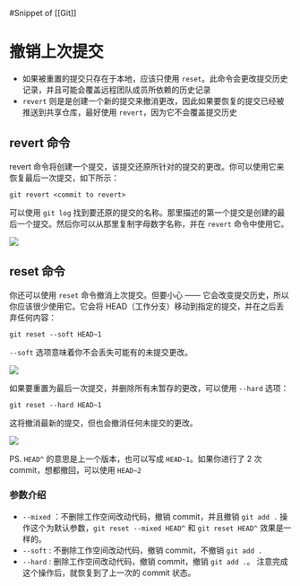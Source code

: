#Snippet of [[Git]]

# 撤销上次提交

- 如果被重置的提交只存在于本地，应该只使用 `reset`。此命令会更改提交历史记录，并且可能会覆盖远程团队成员所依赖的历史记录
- `revert` 则是是创建一个新的提交来撤消更改，因此如果要恢复的提交已经被推送到共享仓库，最好使用 `revert`，因为它不会覆盖提交历史

## revert 命令

revert 命令将创建一个提交，该提交还原所针对的提交的更改。你可以使用它来恢复最后一次提交，如下所示：

```shell
git revert <commit to revert>
```
可以使用 `git log` 找到要还原的提交的名称。那里描述的第一个提交是创建的最后一个提交。然后你可以从那里复制字母数字名称，并在 `revert` 命令中使用它。

![](http://127.0.0.1:80/uploads/Snipaste_2023-03-16_16-24-30.png)

## reset 命令

你还可以使用 `reset` 命令撤消上次提交。但要小心 —— 它会改变提交历史，所以你应该很少使用它。它会将 HEAD（工作分支）移动到指定的提交，并在之后丢弃任何内容：
```shell
git reset --soft HEAD~1
```
`--soft` 选项意味着你不会丢失可能有的未提交更改。

![](http://127.0.0.1:80/uploads/Snipaste_2023-03-16_16-24-47.png)

如果要重置为最后一次提交，并删除所有未暂存的更改，可以使用 `--hard` 选项：
```shell
git reset --hard HEAD~1
```
这将撤消最新的提交，但也会撤消任何未提交的更改。

![](http://127.0.0.1:80/uploads/Snipaste_2023-03-16_16-25-26.png)

PS. `HEAD^` 的意思是上一个版本，也可以写成 `HEAD~1`。如果你进行了 2 次 commit，想都撤回，可以使用 `HEAD~2`

### 参数介绍

- `--mixed` ：不删除工作空间改动代码，撤销 commit，并且撤销 `git add .` 操作这个为默认参数，`git reset --mixed HEAD^` 和 `git reset HEAD^` 效果是一样的。
- `--soft` :  不删除工作空间改动代码，撤销 commit，不撤销 `git add .` 
- `--hard` : 删除工作空间改动代码，撤销 commit，撤销 `git add .`。 注意完成这个操作后，就恢复到了上一次的 commit 状态。